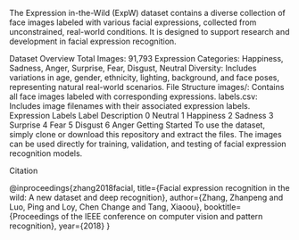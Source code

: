 The Expression in-the-Wild (ExpW) dataset contains a diverse collection of face images labeled with various facial expressions, collected from unconstrained, real-world conditions. It is designed to support research and development in facial expression recognition.

Dataset Overview
Total Images: 91,793
Expression Categories: Happiness, Sadness, Anger, Surprise, Fear, Disgust, Neutral
Diversity: Includes variations in age, gender, ethnicity, lighting, background, and face poses, representing natural real-world scenarios.
File Structure
images/: Contains all face images labeled with corresponding expressions.
labels.csv: Includes image filenames with their associated expression labels.
Expression Labels
Label	   Description
0       	Neutral
1       	Happiness
2       	Sadness
3       	Surprise
4	        Fear
5       	Disgust
6       	Anger
Getting Started
To use the dataset, simply clone or download this repository and extract the files. The images can be used directly for training, validation, and testing of facial expression recognition models.

Citation

@inproceedings{zhang2018facial,
  title={Facial expression recognition in the wild: A new dataset and deep recognition},
  author={Zhang, Zhanpeng and Luo, Ping and Loy, Chen Change and Tang, Xiaoou},
  booktitle={Proceedings of the IEEE conference on computer vision and pattern recognition},
  year={2018}
}

